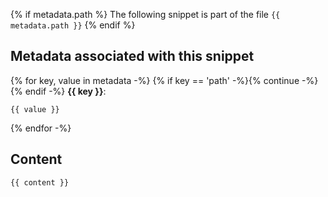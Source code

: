 {% if metadata.path %}
The following snippet is part of the file `{{ metadata.path }}`
{% endif %}

## Metadata associated with this snippet

{% for key, value in metadata -%}
{% if key == 'path' -%}{% continue -%}{% endif -%}
**{{ key }}**:

```
{{ value }}
```
{% endfor -%}

## Content

````
{{ content }}
````
